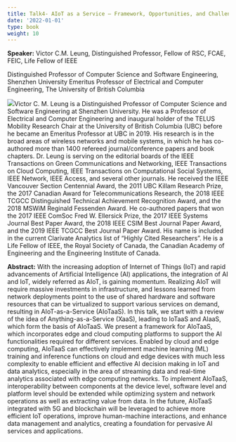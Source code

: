 ```yaml
---
title: Talk4- AIoT as a Service – Framework, Opportunities, and Challenges
date: '2022-01-01'
type: book
weight: 10
---
```


**Speaker:** Victor C.M. Leung, Distinguished Professor, Fellow of RSC, FCAE, FEIC, Life Fellow of IEEE

Distinguished Professor of Computer Science and Software Engineering, Shenzhen University
Emeritus Professor of Electrical and Computer Engineering, The University of British Columbia

![](../k4.png)Victor C. M. Leung is a Distinguished Professor of Computer Science and Software Engineering at Shenzhen University. He was a Professor of Electrical and Computer Engineering and inaugural holder of the TELUS Mobility Research Chair at the University of British Columbia (UBC) before he became an Emeritus Professor at UBC in 2019. His research is in the broad areas of wireless networks and mobile systems, in which he has co-authored more than 1400 refereed journal/conference papers and book chapters. Dr. Leung is serving on the editorial boards of the IEEE Transactions on Green Communications and Networking, IEEE Transactions on Cloud Computing, IEEE Transactions on Computational Social Systems, IEEE Network, IEEE Access, and several other journals. He received the IEEE Vancouver Section Centennial Award, the 2011 UBC Killam Research Prize, the 2017 Canadian Award for Telecommunications Research, the 2018 IEEE TCGCC Distinguished Technical Achievement Recognition Award, and the 2018 MSWiM Reginald Fessenden Award. He co-authored papers that won the 2017 IEEE ComSoc Fred W. Ellersick Prize, the 2017 IEEE Systems Journal Best Paper Award, the 2018 IEEE CSIM Best Journal Paper Award, and the 2019 IEEE TCGCC Best Journal Paper Award. His name is included in the current Clarivate Analytics list of “Highly Cited Researchers”. He is a Life Fellow of IEEE, the Royal Society of Canada, the Canadian Academy of Engineering and the Engineering Institute of Canada.

**Abstract:** With the increasing adoption of Internet of Things (IoT) and rapid advancements of Artificial Intelligence (AI) applications, the integration of AI and IoT, widely referred as AIoT, is gaining momentum. Realizing AIoT will require massive investments in infrastructure, and lessons learned from network deployments point to the use of shared hardware and software resources that can be virtualized to support various services on demand, resulting in AIoT-as-a-Service (AIoTaaS). In this talk, we start with a review of the idea of Anything-as-a-Service (XaaS), leading to IoTaaS and AIaaS, which form the basis of AIoTaaS. We present a framework for AIoTaaS, which incorporates edge and cloud computing platforms to support the AI functionalities required for different services. Enabled by cloud and edge computing, AIoTaaS can effectively implement machine learning (ML) training and inference functions on cloud and edge devices with much less complexity to enable efficient and effective AI decision making in IoT and data analytics, especially in the area of streaming data and real-time analytics associated with edge computing networks. To implement AIoTaaS, interoperability between components at the device level, software level and platform level should be extended while optimizing system and network operations as well as extracting value from data. In the future, AIoTaaS integrated with 5G and blockchain will be leveraged to achieve more efficient IoT operations, improve human-machine interactions, and enhance data management and analytics, creating a foundation for pervasive AI services and applications.

